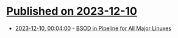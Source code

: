 # [Published on 2023-12-10](index.md)

* [2023-12-10, 00:04:00](https://soylentnews.org/article.pl?sid=23/12/09/0347224&from=rss) - [BSOD in Pipeline for All Major Linuxes](https://soylentnews.org/article.pl?sid=23/12/09/0347224&from=rss)
